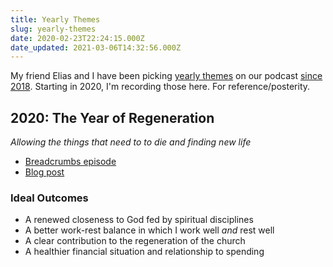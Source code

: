 ```yaml
---
title: Yearly Themes
slug: yearly-themes
date: 2020-02-23T22:24:15.000Z
date_updated: 2021-03-06T14:32:56.000Z
---
```


My friend Elias and I have been picking [yearly themes](https://youtu.be/NVGuFdX5guE) on our podcast [since 2018](https://breadcrumbsfm.com/?name=breadcrumbs69.mp3). Starting in 2020, I'm recording those here. For reference/posterity.

## 2020: The Year of Regeneration

*Allowing the things that need to to die and finding new life*

- [Breadcrumbs episode](https://breadcrumbsfm.com/?name=breadcrumbs163.mp3)
- [Blog post](/2020/regeneration/)

### Ideal Outcomes

- A renewed closeness to God fed by spiritual disciplines
- A better work-rest balance in which I work well *and* rest well
- A clear contribution to the regeneration of the church
- A healthier financial situation and relationship to spending
